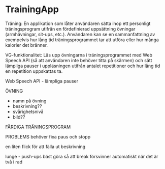 # TrainingApp

Träning: En applikation som låter användaren sätta ihop ett personligt träningsprogram utifrån en fördefinierad uppsättning övningar (armhävningar, sit-ups, etc.). Användaren kan se en sammanfattning av exempelvis hur lång tid träningsprogrammet tar att utföra eller hur många kalorier det bränner.

VG-funktionalitet: Läs upp övningarna i träningsprogrammet med Web Speech API (så att användaren inte behöver titta på skärmen) och sätt lämpliga pauser i uppläsningen utifrån antalet repetitioner och hur lång tid en repetition uppskattas ta.


Web Speech API - lämpliga pauser

ÖVNING
- namn på övning
- beskrivning??
- svårighetsnivå
- bild??

FÄRDIGA TRÄNINGSPROGRAM




PROBLEMS
behöver fixa paus och stopp

en liten flick för att fälla ut beskrivning


lunge - push-ups bäst
göra så att break försvinner automatiskt när det är två i rad
